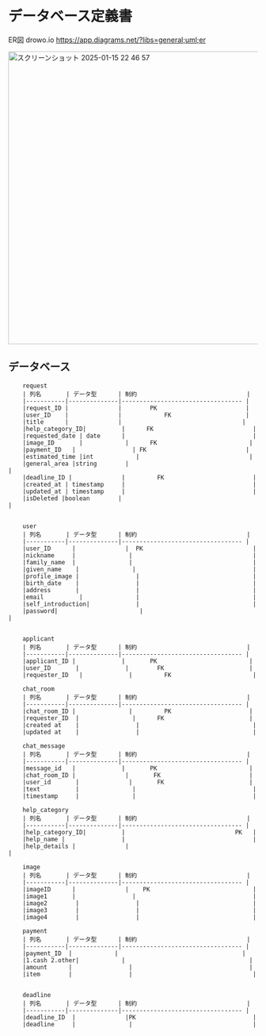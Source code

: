 # データベース定義書








ER図
drowo.io
https://app.diagrams.net/?libs=general;uml;er

<img width="590" alt="スクリーンショット 2025-01-15 22 46 57" src="https://github.com/user-attachments/assets/bad88f84-7cad-4575-9f4d-666789222286" />



## データベース



        request
        | 列名       | データ型      | 制約                               |
        |-----------|--------------|---------------------------------- |
        |request_ID |              |        PK                         |
        |user_ID    |              |            FK                     |   
        |title      |              |                                  |
        |help_category_ID|          |      FK                            |
        |requested_date | date      |                                    |
        |image_ID       |            |      FK                          |
        |payment_ID   |                | FK                            |
        |estimated_time |int            |                               |  
        |general_area |string        |                                    |
        |deadline_ID |              |         FK                         |
        |created_at | timestamp     |                                    |
        |updated_at | timestamp     |                                    |
        |isDeleted |boolean        |                                      |


        user
        | 列名       | データ型      | 制約                               |
        |-----------|--------------|---------------------------------- |
        |user_ID      |              |  PK                               |
        |nickname     |               |                                  |
        |family_name  |               |                                  |
        |given_name    |               |                                 |        
        |profile_image |                |                                |
        |birth_date    |                |                                |
        |address       |                |                                |  
        |email          |               |                                |
        |self_introduction|             |                                |
        |password|                       |                                |


        applicant
        | 列名       | データ型      | 制約                               |
        |-----------|--------------|---------------------------------- |
        |applicant_ID |             |       PK                          |
        |user_ID       |             |        FK                        |
        |requester_ID   |             |         FK                       |

        chat_room
        | 列名       | データ型      | 制約                               |
        |-----------|--------------|---------------------------------- |
        |chat_room_ID |               |         PK                      |
        |requester_ID  |               |      FK                        |
        |created at    |                |                                |
        |updated at    |                |                                |

        chat_message
        | 列名       | データ型      | 制約                               |
        |-----------|--------------|---------------------------------- |
        |message_id   |             |       PK                          |
        |chat_room_ID |              |       FK                         |
        |user_id       |              |       FK                        |
        |text          |               |                                 |
        |timestamp     |               |                                 |
        
        help_category
        | 列名       | データ型      | 制約                               |
        |-----------|--------------|---------------------------------- |
        |help_category_ID|          |                               PK   |
        |help_name |                |                                    |
        |help_details |              |                                    |

        image
        | 列名       | データ型      | 制約                               |
        |-----------|--------------|---------------------------------- |
        |imageID      |              |    PK                             |
        |image1       |                |                                 |
        |image2        |                |                                |
        |image3        |                |                                |
        |image4        |                |                                |

        payment
        | 列名       | データ型      | 制約                               |
        |-----------|--------------|---------------------------------- |
        |payment_ID  |            |                                   |
        |1.cash 2.other|            |                                   |
        |amount      |                |                                 |
        |item        |                |                                  |


        deadline
        | 列名       | データ型      | 制約                               |
        |-----------|--------------|---------------------------------- |
        |deadline_ID  |              |PK                                 |
        |deadline     |               |                                  |
        
        



